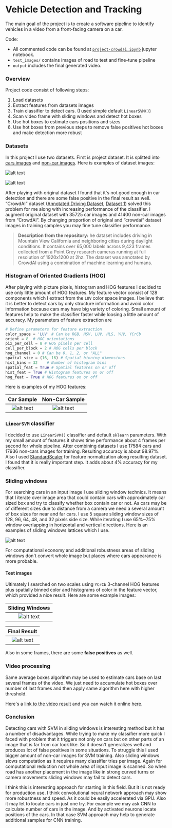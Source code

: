 # Vehicle Detection and Tracking

[//]: #	"Image References"
[image1]: ./res/car_samples.png
[image2]: ./res/noncar_samples.png
[image3]: ./res/sample_hog_car.png
[image4]: ./res/sample_hog_noncar.png
[image5]: ./res/sliding_wins.png
[image6]: ./res/sample_sliding_wins.png
[image7]: ./res/sample_final_result.png

The main goal of the project is to create a software pipeline to identify vehicles in a video from a front-facing camera on a car.

Code:
- All commented code can be found at [`project-crowdai.ipynb`](https://github.com/mhBahrami/CarND-Vehicle-Detection/blob/master/project-crowdai.ipynb) jupyter notebook.
- `test_images/` contains images of road to test and fine-tune pipeline
- `output` includes the final generated video.

### Overview

Project code consist of following steps:

1. Load datasets
2. Extract features from datasets images
3. Train classifier to detect cars. (I used simple default `LinearSVM()`)
4. Scan video frame with sliding windows and detect hot boxes
5. Use hot boxes to estimate cars positions and sizes
6. Use hot boxes from previous steps to remove false positives hot boxes and make detection more robust

### Datasets

In this project I use two datasets. First is project dataset. It is splitted into [cars images](https://s3.amazonaws.com/udacity-sdc/Vehicle_Tracking/vehicles.zip) and [non-car images](https://s3.amazonaws.com/udacity-sdc/Vehicle_Tracking/non-vehicles.zip). Here is examples of dataset images:

![alt text][image1]

![alt text][image2]

After playing with original dataset I found that it's not good enough in car detection and there are some false positive in the final result as well. “CrowdAI” dataset ([Annotated Driving Dataset](https://github.com/udacity/self-driving-car/tree/master/annotations#annotated-driving-dataset), [Dataset 1](https://github.com/udacity/self-driving-car/tree/master/annotations#dataset-1)) solved this problem for me along with increasing performance of the classifier. I augment original dataset with 35725 car images and 41400 non-car images from “CrowdAI”. By changing proportion of original and  “crowdai” dataset images in training samples you may fine tune classifier performance.

> **Description from the repository:**
> he dataset includes driving in Mountain View California and neighboring cities during daylight conditions. It contains over 65,000 labels across 9,423 frames collected from a Point Grey research cameras running at full resolution of 1920x1200 at 2hz. The dataset was annotated by CrowdAI using a combination of machine learning and humans.

### Histogram of Oriented Gradients (HOG)

After playing with picture pixels, histogram and HOG features I decided to use only little amount of HOG features. My feature vector consist of 128 components which I extract from the `LUV` color space images. I believe that it is better to detect cars by only structure information and avoid color information because cars may have big variety of coloring. Small amount of features help to make the classifier faster while loosing a little amount of accuracy. My parameters of feature extraction are

```python
# Define parameters for feature extraction
color_space = 'LUV' # Can be RGB, HSV, LUV, HLS, YUV, YCrCb
orient = 8  # HOG orientations
pix_per_cell = 8 # HOG pixels per cell
cell_per_block = 2 # HOG cells per block
hog_channel = 0 # Can be 0, 1, 2, or "ALL"
spatial_size = (16, 16) # Spatial binning dimensions
hist_bins = 32    # Number of histogram bins
spatial_feat = True # Spatial features on or off
hist_feat = True # Histogram features on or off
hog_feat = True # HOG features on or off
```

Here is examples of my HOG features:

|     Car Sample      |   Non-Car Sample    |
| :-----------------: | :-----------------: |
| ![alt text][image3] | ![alt text][image4] |

### `LinearSVM` classifier

I decided to use `LinearSVM()` classifier and default `sklearn` parameters. With my small amount of features it shows time performance about 4 frames per second for whole pipeline. After combining datasets I use 17584 cars and 17936 non-cars images for training. Resulting accuracy is about 98.97%. Also I used [StandardScaler](http://scikit-learn.org/stable/modules/generated/sklearn.preprocessing.StandardScaler.html) for feature normalization along resulting dataset. I found that it is really important step. It adds about 4% accuracy for my classifier.

### Sliding windows

For searching cars in an input image I use sliding window technics. It means that I iterate over image area that could contain cars with approximately car sized box and try to classify whether box contain car or not. As cars may be of different sizes due to distance from a camera we need a several amount of box sizes for near and far cars. I use 5 square sliding window sizes of 128, 96, 64, 48, and 32 pixels side size. While iterating I use 65%~75% window overlapping in horizontal and vertical directions. Here is an examples of sliding windows lattices which I use. 

![alt text][image5]

For computational economy and additional robustness areas of sliding windows don't convert whole image but places where cars appearance is more probable.

#### Test images

Ultimately I searched on two scales using `YCrCb` 3-channel HOG features plus spatially binned color and histograms of color in the feature vector, which provided a nice result. Here are some example images:

|   Sliding Windows   |
| :-----------------: |
| ![alt text][image6] |

|    Final Result     |
| :-----------------: |
| ![alt text][image7] |

Also in some frames, there are some **false positives** as well.

### Video processing

Same average boxes algorithm may be used to estimate cars base on last several frames of the video. We just need to accumulate hot boxes over number of last frames and then apply same algorithm here with higher threshold. 

Here's a [link to the video result](https://github.com/mhBahrami/CarND-Vehicle-Detection/blob/master/output/project_video_YCrCb.mp4) and you can watch it online [here](https://youtu.be/14IS37hfXpo).

### Conclusion

Detecting cars with SVM in sliding windows is interesting method but it has a number of disadvantages. While trying to make my classifier more quick I faced with problem that it triggers not only on cars but on other parts of an image that is far from car look like. So it doesn't generalizes well and produces lot of false positives in some situations. To struggle this I used bigger amount of non-car images for SVM training. Also sliding windows slows computation as it requires many classifier tries per image. Again for computational reduction not whole area of input image is scanned. So when road has another placement in the image like in strong curved turns or camera movements sliding windows may fail to detect cars.

I think this is interesting approach for starting in this field. But it is not ready for production use. I think convolutional neural network approach may show more robustness and speed. As it could be easily accelerated via GPU. Also it may let to locate cars in just one try. For example we may ask CNN to calculate number of cars in the image. And by activated neurons locate positions of the cars. In that case SVM approach may help to generate additional samples for CNN training.

